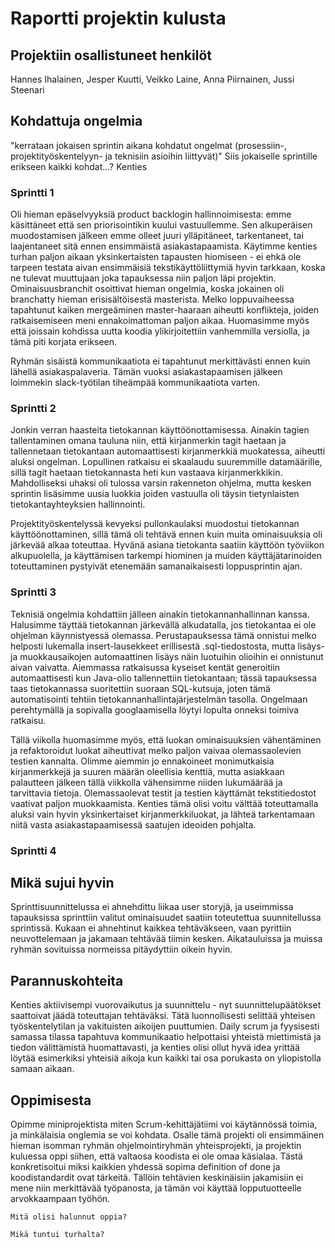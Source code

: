 Raportti projektin kulusta
==========================

Projektiin osallistuneet henkilöt
---------------------------------

Hannes Ihalainen, Jesper Kuutti, Veikko Laine, Anna Piirnainen, Jussi 
Steenari

Kohdattuja ongelmia
-------------------
"kerrataan jokaisen sprintin aikana kohdatut ongelmat (prosessiin-, projektityöskentelyyn- ja teknisiin asioihin liittyvät)"
Siis jokaiselle sprintille erikseen kaikki kohdat...? Kenties
### Sprintti 1

Oli hieman epäselvyyksiä product backlogin hallinnoimisesta: emme käsittäneet että sen priorisointikin kuului vastuullemme. Sen alkuperäisen muodostamisen jälkeen emme olleet juuri ylläpitäneet, tarkentaneet, tai laajentaneet sitä ennen ensimmäistä asiakastapaamista. Käytimme kenties turhan paljon aikaan yksinkertaisten tapausten hiomiseen - ei ehkä ole tarpeen testata aivan ensimmäisiä tekstikäyttöliittymiä hyvin tarkkaan, koska ne tulevat muuttujaan joka tapauksessa niin paljon läpi projektin. Ominaisuusbranchit osoittivat hieman ongelmia, koska jokainen oli branchatty hieman erisisältöisestä masterista. Melko loppuvaiheessa tapahtunut kaiken mergeäminen master-haaraan aiheutti konflikteja, joiden ratkaisemiseen meni ennakoimattoman paljon aikaa. Huomasimme myös että joissain kohdissa uutta koodia ylikirjoitettiin vanhemmilla versiolla, ja tämä piti korjata erikseen. 

Ryhmän sisäistä kommunikaatiota ei tapahtunut merkittävästi ennen kuin lähellä asiakaspalaveria. Tämän vuoksi asiakastapaamisen jälkeen loimmekin slack-työtilan tiheämpää kommunikaatiota varten. 

### Sprintti 2 

Jonkin verran haasteita tietokannan käyttöönottamisessa. Ainakin tagien tallentaminen omana tauluna niin, että kirjanmerkin tagit haetaan ja tallennetaan tietokantaan automaattisesti kirjanmerkkiä muokatessa, aiheutti aluksi ongelman. Lopullinen ratkaisu ei skaalaudu suuremmille datamäärille, sillä tagit haetaan tietokannasta heti kun vastaava kirjanmerkkikin. Mahdolliseksi uhaksi oli tulossa varsin rakenneton ohjelma, mutta kesken sprintin lisäsimme uusia luokkia joiden vastuulla oli täysin tietynlaisten tietokantayhteyksien hallinnointi. 

Projektityöskentelyssä kevyeksi pullonkaulaksi muodostui tietokannan käyttöönottaminen, sillä tämä oli tehtävä ennen kuin muita ominaisuuksia oli järkevää alkaa toteuttaa. Hyvänä asiana tietokanta saatiin käyttöön työviikon alkupuolella, ja käyttämisen tarkempi hiominen ja muiden käyttäjätarinoiden toteuttaminen pystyivät etenemään samanaikaisesti loppusprintin ajan.


### Sprintti 3

Teknisiä ongelmia kohdattiin jälleen ainakin tietokannanhallinnan kanssa. Halusimme täyttää tietokannan järkevällä alkudatalla, jos tietokantaa ei ole ohjelman käynnistyessä olemassa. Perustapauksessa tämä onnistui melko helposti lukemalla insert-lausekkeet erillisestä .sql-tiedostosta, mutta lisäys-ja muokkausaikojen automaattinen lisäys näin luotuihin olioihin ei onnistunut aivan vaivatta. Aiemmassa ratkaisussa kyseiset kentät generoitiin automaattisesti kun Java-olio tallennettiin tietokantaan; tässä tapauksessa taas tietokannassa suoritettiin suoraan SQL-kutsuja, joten tämä automatisointi tehtiin tietokannanhallintajärjestelmän tasolla. Ongelmaan perehtymällä ja sopivalla googlaamisella löytyi lopulta onneksi toimiva ratkaisu. 

Tällä viikolla huomasimme myös, että luokan ominaisuuksien vähentäminen ja refaktoroidut luokat aiheuttivat melko paljon vaivaa olemassaolevien testien kannalta. Olimme aiemmin jo ennakoineet monimutkaisia kirjanmerkkejä ja suuren määrän oleellisia kenttiä, mutta asiakkaan palautteen jälkeen tällä viikkolla vähensimme niiden lukumäärää ja tarvittavia tietoja. Olemassaolevat testit ja testien käyttämät tekstitiedostot vaativat paljon muokkaamista. Kenties tämä olisi voitu välttää toteuttamalla aluksi vain hyvin yksinkertaiset kirjanmerkkiluokat, ja lähteä tarkentamaan niitä vasta asiakastapaamisessä saatujen ideoiden pohjalta. 

### Sprintti 4


Mikä sujui hyvin
----------------

Sprinttisuunnittelussa ei ahnehdittu liikaa user storyjä, ja useimmissa tapauksissa sprinttiin valitut ominaisuudet saatiin toteutettua suunnitellussa sprintissä. Kukaan ei ahnehtinut kaikkea tehtäväkseen, vaan pyrittiin neuvottelemaan ja jakamaan tehtävää tiimin kesken. Aikatauluissa ja muissa ryhmän sovituissa normeissa pitäydyttiin oikein hyvin. 

Parannuskohteita
----------------
Kenties aktiivisempi vuorovaikutus ja suunnittelu - nyt suunnittelupäätökset saattoivat jäädä toteuttajan tehtäväksi. Tätä luonnollisesti selittää yhteisen työskentelytilan ja vakituisten aikoijen puuttumien. Daily scrum ja fyysisesti samassa tilassa tapahtuva kommunikaatio helpottaisi yhteistä miettimistä ja tiedon välittämistä huomattavasti, ja kenties olisi ollut hyvä idea yrittää löytää esimerkiksi yhteisiä aikoja kun kaikki tai osa porukasta on yliopistolla samaan aikaan.


Oppimisesta
-----------

Opimme miniprojektista miten Scrum-kehittäjätiimi voi käytännössä toimia, ja minkälaisia onglemia se voi kohdata. Osalle tämä projekti oli ensimmäinen hieman isomman ryhmän ohjelmointiryhmän yhteisprojekti, ja projektin kuluessa oppi siihen, että valtaosa koodista ei ole omaa käsialaa. Tästä konkretisoitui miksi kaikkien yhdessä sopima definition of done ja koodistandardit ovat tärkeitä. Tällöin tehtävien keskinäisiin jakamisiin ei mene niin merkittävää työpanosta, ja tämän voi käyttää lopputuotteelle arvokkaampaan työhön.

`Mitä olisi halunnut oppia?`

`Mikä tuntui turhalta?`